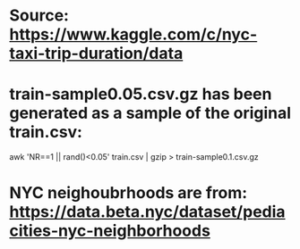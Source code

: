 # Source: https://www.kaggle.com/c/nyc-taxi-trip-duration/data
# train-sample0.05.csv.gz has been generated as a sample of the original train.csv:
awk 'NR==1 || rand()<0.05' train.csv | gzip > train-sample0.1.csv.gz

# NYC neighoubrhoods are from: https://data.beta.nyc/dataset/pediacities-nyc-neighborhoods

